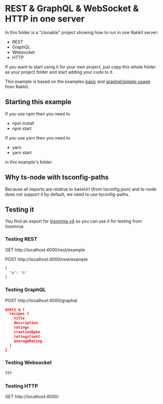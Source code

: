 # REST & GraphQL & WebSocket & HTTP in one server

In this folder is a "clonable" project showing how to run in one Rakkit server:

- REST
- GraphQL
- Websocket
- HTTP

If you want to start using it for your own project, just copy this whole folder as your project folder and start adding your code to it.

This example is based on the examples [basic](https://github.com/RaccoonCH/Rakkit/tree/master/examples/basic) and [graphql/simple-usage](https://github.com/RaccoonCH/Rakkit/tree/master/examples/graphql/simple-usage) from Rakkit.

## Starting this example

If you use npm then you need to

- npm install
- npm start

If you use yarn then you need to

- yarn
- yarn start

in this example's folder.

## Why ts-node with tsconfig-paths

Because all imports are relative to baseUrl (from tsconfig.json) and ts-node does not support it by default, we need to use tsconfig-paths.

## Testing it

You find an export for [Insomnia v4](https://insomnia.rest/) so you can use it for testing from Insomnia.

### Testing REST

GET http://localhost:4000/rest/example

POST http://localhost:4000/rest/example

```json
{
  "a": "b"
}
```

### Testing GraphQL

POST http://localhost:4000/graphql

```json
query q {
  recipes {
    title
    description
    ratings
    creationDate
    ratingsCount
    averageRating
  }
}
```

### Testing Websocket

???

### Testing HTTP

GET http://localhost:4000/
